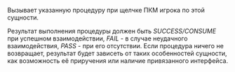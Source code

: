 ﻿Вызывает указанную процедуру при щелчке ПКМ игрока по этой сущности.

Результат выполнения процедуры должен быть _SUCCESS/CONSUME_ при успешном взаимодействии, _FAIL_ - в случае неудачного
взаимодействия, _PASS_ - при его отсутствии. Если процедура ничего не возвращает, результат будет зависеть от таких
особенностей сущности, как возможность её приручения или наличие привязанного интерфейса.